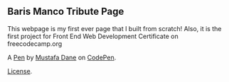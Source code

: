 Baris Manco Tribute Page
------------------------
This webpage is my first ever page that I built from scratch! Also, it is the first project for Front End Web Development Certificate on freecodecamp.org

A [Pen](https://codepen.io/mustafadane/pen/BxbaXP) by [Mustafa Dane](https://codepen.io/mustafadane) on [CodePen](https://codepen.io).

[License](https://codepen.io/mustafadane/pen/BxbaXP/license).